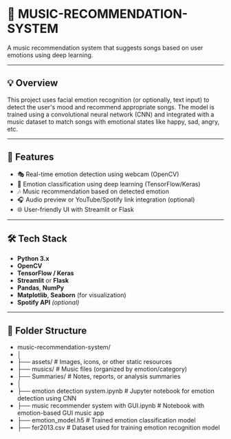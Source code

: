 # 🎵 MUSIC-RECOMMENDATION-SYSTEM

A music recommendation system that suggests songs based on user emotions using deep learning.

---

## 💡 Overview

This project uses facial emotion recognition (or optionally, text input) to detect the user's mood and recommend appropriate songs. The model is trained using a convolutional neural network (CNN) and integrated with a music dataset to match songs with emotional states like happy, sad, angry, etc.

---

## 🚀 Features

- 🎭 Real-time emotion detection using webcam (OpenCV)
- 🧠 Emotion classification using deep learning (TensorFlow/Keras)
- 🎶 Music recommendation based on detected emotion
- 🎧 Audio preview or YouTube/Spotify link integration (optional)
- 🌐 User-friendly UI with Streamlit or Flask

---

## 🛠️ Tech Stack

- **Python 3.x**
- **OpenCV**
- **TensorFlow / Keras**
- **Streamlit** or **Flask**
- **Pandas**, **NumPy**
- **Matplotlib**, **Seaborn** (for visualization)
- **Spotify API** *(optional)*

---

## 📁 Folder Structure
- music-recommendation-system/
- │
- ├── assets/ # Images, icons, or other static resources
- ├── musics/ # Music files (organized by emotion/category)
- ├── Summaries/ # Notes, reports, or analysis summaries
- │
- ├── emotion detection system.ipynb # Jupyter notebook for emotion detection using CNN
- ├── music recommender system with GUI.ipynb # Notebook with emotion-based GUI music app
- ├── emotion_model.h5 # Trained emotion classification model
- ├── fer2013.csv # Dataset used for training emotion recognition model
